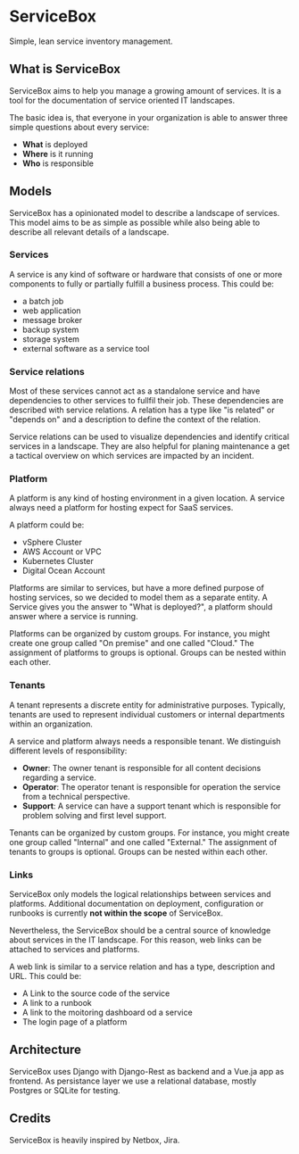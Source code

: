 # ServiceBox

Simple, lean service inventory management.

## What is ServiceBox

ServiceBox aims to help you manage a growing amount of services.
It is a tool for the documentation of service oriented IT landscapes.

The basic idea is, that everyone in your organization is able to answer three simple questions about every service:

- **What** is deployed
- **Where** is it running
- **Who** is responsible

## Models

ServiceBox has a opinionated model to describe a landscape of services.
This model aims to be as simple as possible while also being able to describe all relevant details of a landscape.

### Services

A service is any kind of software or hardware that consists of one or more components to fully or partially fulfill a business process. This could be:

- a batch job
- web application
- message broker
- backup system
- storage system
- external software as a service tool

### Service relations

Most of these services cannot act as a standalone service and have dependencies to other services to fullfil their job. These dependencies are described with service relations. A relation has a type like "is related" or "depends on" and a description to define the context of the relation.

Service relations can be used to visualize dependencies and identify critical services in a landscape. They are also helpful for planing maintenance a get a tactical overview on which services are impacted by an incident.

### Platform

A platform is any kind of hosting environment in a given location.
A service always need a platform for hosting expect for SaaS services.

A platform could be:

- vSphere Cluster
- AWS Account or VPC
- Kubernetes Cluster
- Digital Ocean Account

Platforms are similar to services, but have a more defined purpose of hosting services, so we decided to model them as a separate entity. A Service gives you the answer to "What is deployed?", a platform should answer where a service is running.

Platforms can be organized by custom groups. For instance, you might create one group called "On premise" and one called "Cloud." The assignment of platforms to groups is optional. Groups can be nested within each other.

### Tenants

A tenant represents a discrete entity for administrative purposes. Typically, tenants are used to represent individual customers or internal departments within an organization.

A service and platform always needs a responsible tenant.
We distinguish different levels of responsibility:

- **Owner**: The owner tenant is responsible for all content decisions regarding a service.
- **Operator**: The operator tenant is responsible for operation the service from a technical perspective.
- **Support**: A service can have a support tenant which is responsible for problem solving and first level support.

Tenants can be organized by custom groups. For instance, you might create one group called "Internal" and one called "External." The assignment of tenants to groups is optional. Groups can be nested within each other.

### Links

ServiceBox only models the logical relationships between services and platforms. Additional documentation on deployment, configuration or runbooks is currently **not within the scope** of ServiceBox.

Nevertheless, the ServiceBox should be a central source of knowledge about services in the IT landscape. For this reason, web links can be attached to services and platforms.

A web link is similar to a service relation and has a type, description and URL. This could be:

- A Link to the source code of the service
- A link to a runbook
- A link to the moitoring dashboard od a service
- The login page of a platform

## Architecture

ServiceBox uses Django with Django-Rest as backend and a Vue.ja app as frontend. As persistance layer we use a relational database, mostly Postgres or SQLite for testing.

## Credits

ServiceBox is heavily inspired by Netbox, Jira.

